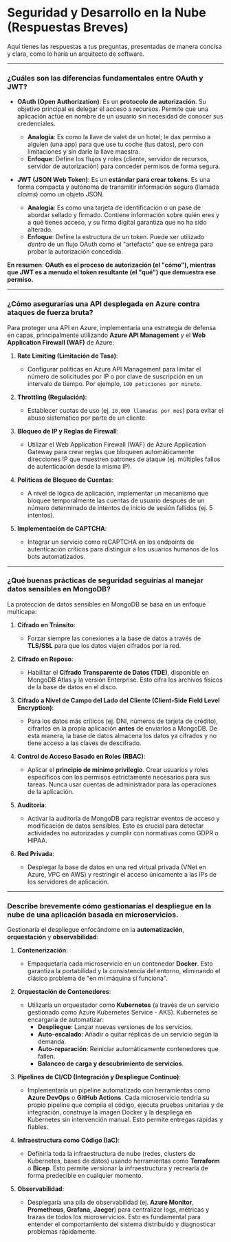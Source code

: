# Seguridad y Desarrollo en la Nube (Respuestas Breves)

Aquí tienes las respuestas a tus preguntas, presentadas de manera concisa y clara, como lo haría un arquitecto de software.

---

### **¿Cuáles son las diferencias fundamentales entre OAuth y JWT?**

- **OAuth (Open Authorization)**: Es un **protocolo de autorización**. Su objetivo principal es delegar el acceso a recursos. Permite que una aplicación actúe en nombre de un usuario sin necesidad de conocer sus credenciales.

  - **Analogía**: Es como la llave de valet de un hotel; le das permiso a alguien (una app) para que use tu coche (tus datos), pero con limitaciones y sin darle la llave maestra.
  - **Enfoque**: Define los flujos y roles (cliente, servidor de recursos, servidor de autorización) para conceder permisos de forma segura.

- **JWT (JSON Web Token)**: Es un **estándar para crear tokens**. Es una forma compacta y autónoma de transmitir información segura (llamada _claims_) como un objeto JSON.
  - **Analogía**: Es como una tarjeta de identificación o un pase de abordar sellado y firmado. Contiene información sobre quién eres y a qué tienes acceso, y su firma digital garantiza que no ha sido alterado.
  - **Enfoque**: Define la estructura de un token. Puede ser utilizado _dentro_ de un flujo OAuth como el "artefacto" que se entrega para probar la autorización concedida.

**En resumen**: **OAuth es el proceso de autorización (el "cómo"), mientras que JWT es a menudo el token resultante (el "qué") que demuestra ese permiso.**

---

### **¿Cómo asegurarías una API desplegada en Azure contra ataques de fuerza bruta?**

Para proteger una API en Azure, implementaría una estrategia de defensa en capas, principalmente utilizando **Azure API Management** y el **Web Application Firewall (WAF)** de Azure:

1.  **Rate Limiting (Limitación de Tasa)**:

    - Configurar políticas en Azure API Management para limitar el número de solicitudes por IP o por clave de suscripción en un intervalo de tiempo. Por ejemplo, `100 peticiones por minuto`.

2.  **Throttling (Regulación)**:

    - Establecer cuotas de uso (ej. `10,000 llamadas por mes`) para evitar el abuso sistemático por parte de un cliente.

3.  **Bloqueo de IP y Reglas de Firewall**:

    - Utilizar el Web Application Firewall (WAF) de Azure Application Gateway para crear reglas que bloqueen automáticamente direcciones IP que muestren patrones de ataque (ej. múltiples fallos de autenticación desde la misma IP).

4.  **Políticas de Bloqueo de Cuentas**:

    - A nivel de lógica de aplicación, implementar un mecanismo que bloquee temporalmente las cuentas de usuario después de un número determinado de intentos de inicio de sesión fallidos (ej. 5 intentos).

5.  **Implementación de CAPTCHA**:
    - Integrar un servicio como reCAPTCHA en los endpoints de autenticación críticos para distinguir a los usuarios humanos de los bots automatizados.

---

### **¿Qué buenas prácticas de seguridad seguirías al manejar datos sensibles en MongoDB?**

La protección de datos sensibles en MongoDB se basa en un enfoque multicapa:

1.  **Cifrado en Tránsito**:

    - Forzar siempre las conexiones a la base de datos a través de **TLS/SSL** para que los datos viajen cifrados por la red.

2.  **Cifrado en Reposo**:

    - Habilitar el **Cifrado Transparente de Datos (TDE)**, disponible en MongoDB Atlas y la versión Enterprise. Esto cifra los archivos físicos de la base de datos en el disco.

3.  **Cifrado a Nivel de Campo del Lado del Cliente (Client-Side Field Level Encryption)**:

    - Para los datos más críticos (ej. DNI, números de tarjeta de crédito), cifrarlos en la propia aplicación **antes** de enviarlos a MongoDB. De esta manera, la base de datos almacena los datos ya cifrados y no tiene acceso a las claves de descifrado.

4.  **Control de Acceso Basado en Roles (RBAC)**:

    - Aplicar el **principio de mínimo privilegio**. Crear usuarios y roles específicos con los permisos estrictamente necesarios para sus tareas. Nunca usar cuentas de administrador para las operaciones de la aplicación.

5.  **Auditoría**:

    - Activar la auditoría de MongoDB para registrar eventos de acceso y modificación de datos sensibles. Esto es crucial para detectar actividades no autorizadas y cumplir con normativas como GDPR o HIPAA.

6.  **Red Privada**:
    - Desplegar la base de datos en una red virtual privada (VNet en Azure, VPC en AWS) y restringir el acceso únicamente a las IPs de los servidores de aplicación.

---

### **Describe brevemente cómo gestionarías el despliegue en la nube de una aplicación basada en microservicios.**

Gestionaría el despliegue enfocándome en la **automatización**, **orquestación** y **observabilidad**:

1.  **Contenerización**:

    - Empaquetaría cada microservicio en un contenedor **Docker**. Esto garantiza la portabilidad y la consistencia del entorno, eliminando el clásico problema de "en mi máquina sí funciona".

2.  **Orquestación de Contenedores**:

    - Utilizaría un orquestador como **Kubernetes** (a través de un servicio gestionado como Azure Kubernetes Service - AKS). Kubernetes se encargaría de automatizar:
      - **Despliegue**: Lanzar nuevas versiones de los servicios.
      - **Auto-escalado**: Añadir o quitar réplicas de un servicio según la demanda.
      - **Auto-reparación**: Reiniciar automáticamente contenedores que fallen.
      - **Balanceo de carga y descubrimiento de servicios**.

3.  **Pipelines de CI/CD (Integración y Despliegue Continuo)**:

    - Implementaría un pipeline automatizado con herramientas como **Azure DevOps** o **GitHub Actions**. Cada microservicio tendría su propio pipeline que compila el código, ejecuta pruebas unitarias y de integración, construye la imagen Docker y la despliega en Kubernetes sin intervención manual. Esto permite entregas rápidas y fiables.

4.  **Infraestructura como Código (IaC)**:

    - Definiría toda la infraestructura de nube (redes, clusters de Kubernetes, bases de datos) usando herramientas como **Terraform** o **Bicep**. Esto permite versionar la infraestructura y recrearla de forma predecible en cualquier momento.

5.  **Observabilidad**:
    - Desplegaría una pila de observabilidad (ej. **Azure Monitor**, **Prometheus**, **Grafana**, **Jaeger**) para centralizar logs, métricas y trazas de todos los microservicios. Esto es fundamental para entender el comportamiento del sistema distribuido y diagnosticar problemas rápidamente.

